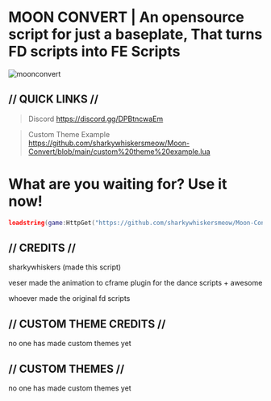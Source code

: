 # MOON CONVERT | An opensource script for just a baseplate, That turns FD scripts into FE Scripts

![moonconvert](https://github.com/sharkywhiskersmeow/Moon-Convert/raw/main/moonconvert.png)

## // QUICK LINKS //

> Discord https://discord.gg/DPBtncwaEm

> Custom Theme Example https://github.com/sharkywhiskersmeow/Moon-Convert/blob/main/custom%20theme%20example.lua

# What are you waiting for? Use it now!

```lua
loadstring(game:HttpGet("https://github.com/sharkywhiskersmeow/Moon-Convert/raw/main/Scripts/Main/Moon%20Convert.lua", true))()
```

## // CREDITS //

sharkywhiskers (made this script)

veser made the animation to cframe plugin for the dance scripts + awesome

whoever made the original fd scripts

## // CUSTOM THEME CREDITS //

no one has made custom themes yet

## // CUSTOM THEMES //

no one has made custom themes yet
